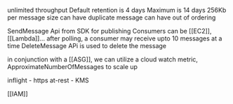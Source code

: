 unlimited throughput
Default retention is 4 days Maximum is 14 days
256Kb per message size
can have duplicate message
can have out of ordering

SendMessage Api from SDK for publishing
Consumers can be [[EC2]], [[Lambda]]...
after polling, a consumer may receive upto 10 messages at a time
DeleteMessage APi is used to delete the message

in conjunction with a [[ASG]], we can utilize a cloud watch metric, ApproximateNumberOfMessages to scale up 

inflight - https
at-rest - KMS

[[IAM]]








